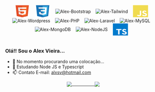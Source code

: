 <div align="center">
  <img align="center" alt="Alex-HTML" height="40" width="50" src="https://raw.githubusercontent.com/devicons/devicon/master/icons/html5/html5-original.svg">&nbsp;&nbsp;&nbsp;
  <img align="center" alt="Alex-CSS" height="40" width="50" src="https://raw.githubusercontent.com/devicons/devicon/master/icons/css3/css3-original.svg">&nbsp;&nbsp;&nbsp;  
  <img align="center" alt="Alex-Bootstrap" height="40" src="https://cdn.jsdelivr.net/gh/devicons/devicon/icons/bootstrap/bootstrap-original.svg" />&nbsp;&nbsp;&nbsp;
  <img align="center" alt="Alex-Tailwind" height="100" src="https://cdn.jsdelivr.net/gh/devicons/devicon/icons/tailwindcss/tailwindcss-original-wordmark.svg" />&nbsp;&nbsp;&nbsp;
  <img align="center" alt="Alex-Js" height="40" width="50" src="https://raw.githubusercontent.com/devicons/devicon/master/icons/javascript/javascript-plain.svg">&nbsp;&nbsp;&nbsp;
  <img align="center" alt="Alex-Wordpress" height="40" src="https://cdn.jsdelivr.net/gh/devicons/devicon/icons/wordpress/wordpress-original.svg" />&nbsp;&nbsp;&nbsp;
  <img align="center" alt="Alex-PHP" height="60" src="https://cdn.jsdelivr.net/gh/devicons/devicon/icons/php/php-original.svg" />&nbsp;&nbsp;&nbsp;
  <img align="center" alt="Alex-Laravel" height="40" width="50" src="https://cdn.jsdelivr.net/gh/devicons/devicon/icons/laravel/laravel-plain-wordmark.svg" />&nbsp;&nbsp;&nbsp;
  <img align="center" alt="Alex-MySQL" height="60" src="https://cdn.jsdelivr.net/gh/devicons/devicon/icons/mysql/mysql-original-wordmark.svg" />&nbsp;&nbsp;&nbsp;
  <img align="center" alt="Alex-MongoDB" height="40" width="50" src="https://cdn.jsdelivr.net/gh/devicons/devicon/icons/mongodb/mongodb-original.svg" />&nbsp;&nbsp;&nbsp;
  <img align="center" alt="Alex-NodeJS" height="40" src="https://cdn.jsdelivr.net/gh/devicons/devicon/icons/nodejs/nodejs-original.svg" />&nbsp;&nbsp;&nbsp;
  <img align="center" alt="Alex-Ts" height="40" width="50" src="https://raw.githubusercontent.com/devicons/devicon/master/icons/typescript/typescript-plain.svg">&nbsp;&nbsp;&nbsp;
</div>

#

### Olá!! Sou o Alex Vieira...

- 🔭 No momento procurando uma colocação...
- 🌱 Estudando Node JS e Typescript
- 📫 Contato E-mail: alxsv@hotmail.com
<div align="center">
  <a href="https://github.com/alx-vieira/">
    <img align="center" src="https://github-readme-stats.vercel.app/api?username=alx-vieira&count_private=true&show_icons=true&theme=tokyonight" />&nbsp;&nbsp;&nbsp;&nbsp;&nbsp;&nbsp;&nbsp;&nbsp;&nbsp;&nbsp;&nbsp;&nbsp;&nbsp;&nbsp;&nbsp;&nbsp;&nbsp;&nbsp;
  </a>
  <a href="https://github.com/alx-vieira/">
    <img align="center" src="https://github-readme-stats.vercel.app/api/top-langs/?username=alx-vieira" />
  </a>
</div>   
